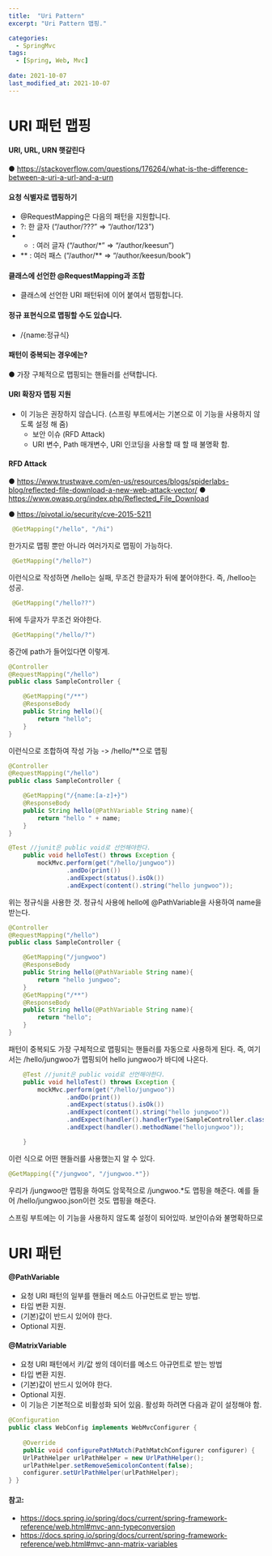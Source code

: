 ```yaml
---
title:  "Uri Pattern"
excerpt: "Uri Pattern 맵핑."

categories:
  - SpringMvc
tags:
  - [Spring, Web, Mvc]
 
date: 2021-10-07
last_modified_at: 2021-10-07
---
```




# URI 패턴 맵핑 



#### URI, URL, URN 햇갈린다

 ● https://stackoverflow.com/questions/176264/what-is-the-difference-between-a-uri-a-url-and-a-urn

#### 요청 식별자로 맵핑하기

- @RequestMapping은 다음의 패턴을 지원합니다.
- ?: 한 글자 (“/author/???” => “/author/123”)
-  * : 여러 글자 (“/author/*” => “/author/keesun”)
- ** : 여러 패스 (“/author/** => “/author/keesun/book”)

#### 클래스에 선언한 @RequestMapping과 조합

- 클래스에 선언한 URI 패턴뒤에 이어 붙여서 맵핑합니다.

#### 정규 표현식으로 맵핑할 수도 있습니다. 

- /{name:정규식}

#### 패턴이 중복되는 경우에는?

 ● 가장 구체적으로 맵핑되는 핸들러를 선택합니다.

#### URI 확장자 맵핑 지원

- 이 기능은 권장하지 않습니다. (스프링 부트에서는 기본으로 이 기능을 사용하지 않도록 설정 해 줌) 
  - 보안 이슈 (RFD Attack)
  - URI 변수, Path 매개변수, URI 인코딩을 사용할 때 할 때 불명확 함.

#### RFD Attack

 ● https://www.trustwave.com/en-us/resources/blogs/spiderlabs-blog/reflected-file-download-a-new-web-attack-vector/
 ● https://www.owasp.org/index.php/Reflected_File_Download

 ● https://pivotal.io/security/cve-2015-5211





```java
 @GetMapping("/hello", "/hi")
```

한가지로 맵핑 뿐만 아니라 여러가지로 맵핑이 가능하다.



```java
 @GetMapping("/hello?")
```

이런식으로 작성하면 /hello는 실패, 무조건 한글자가 뒤에 붙어야한다. 즉, /helloo는 성공.

```java
 @GetMapping("/hello??")
```

뒤에 두글자가 무조건 와야한다.

```java
 @GetMapping("/hello/?")
```

중간에 path가 들어있다면 이렇게.



```java
@Controller
@RequestMapping("/hello")
public class SampleController {

    @GetMapping("/**")
    @ResponseBody
    public String hello(){
        return "hello";
    }
}
```

이런식으로 조합하여 작성 가능 -> /hello/**으로 맵핑



```java
@Controller
@RequestMapping("/hello")
public class SampleController {

    @GetMapping("/{name:[a-z]+}")
    @ResponseBody
    public String hello(@PathVariable String name){
        return "hello " + name;
    }
}
```

```java
@Test //junit은 public void로 선언해야한다.
    public void helloTest() throws Exception {
        mockMvc.perform(get("/hello/jungwoo"))
                .andDo(print())
                .andExpect(status().isOk())
                .andExpect(content().string("hello jungwoo"));
```

위는 정규식을 사용한 것. 정규식 사용에 hello에 @PathVariable을 사용하여 name을 받는다.



```java
@Controller
@RequestMapping("/hello")
public class SampleController {

    @GetMapping("/jungwoo")
    @ResponseBody
    public String hello(@PathVariable String name){
        return "hello jungwoo";
    }
    @GetMapping("/**")
    @ResponseBody
    public String hello(@PathVariable String name){
        return "hello";
    }
}
```

패턴이 중복되도 가장 구체적으로 맵핑되는 핸들러를 자동으로 사용하게 된다. 즉, 여기서는 /hello/jungwoo가 맵핑되어 hello jungwoo가 바디에 나온다.

```java
    @Test //junit은 public void로 선언해야한다.
    public void helloTest() throws Exception {
        mockMvc.perform(get("/hello/jungwoo"))
                .andDo(print())
                .andExpect(status().isOk())
                .andExpect(content().string("hello jungwoo"))
                .andExpect(handler().handlerType(SampleController.class))
                .andExpect(handler().methodName("hellojungwoo"));

    }
```

이런 식으로 어떤 핸들러를 사용했는지 알 수 있다.



```java
@GetMapping({"/jungwoo", "/jungwoo.*"})
```

우리가 /jungwoo만 맵핑을 하여도 암묵적으로 /jungwoo.*도 맵핑을 해준다. 예를 들어 /hello/jungwoo.json이런 것도 맵핑을 해준다.

스프링 부트에는 이 기능을 사용하지 않도록 설정이 되어있따. 보안이슈와 불명확하므로





# URI 패턴

#### @PathVariable

- 요청 URI 패턴의 일부를 핸들러 메소드 아규먼트로 받는 방법. 
- 타입 변환 지원.
- (기본)값이 반드시 있어야 한다.
- Optional 지원.

#### @MatrixVariable

- 요청 URI 패턴에서 키/값 쌍의 데이터를 메소드 아규먼트로 받는 방법
- 타입 변환 지원.
- (기본)값이 반드시 있어야 한다.
- Optional 지원.
- 이 기능은 기본적으로 비활성화 되어 있음. 활성화 하려면 다음과 같이 설정해야 함.

```java
@Configuration
public class WebConfig implements WebMvcConfigurer {
  
	@Override
	public void configurePathMatch(PathMatchConfigurer configurer) { 
    UrlPathHelper urlPathHelper = new UrlPathHelper();
    urlPathHelper.setRemoveSemicolonContent(false);
    configurer.setUrlPathHelper(urlPathHelper);
} }
```



#### 참고: 

- https://docs.spring.io/spring/docs/current/spring-framework-reference/web.html#mvc-ann-typeconversion 
- https://docs.spring.io/spring/docs/current/spring-framework-reference/web.html#mvc-ann-matrix-variables


